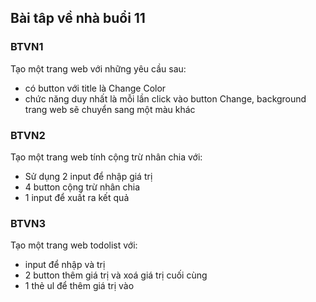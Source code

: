 ## Bài tâp về nhà buổi 11


### BTVN1
Tạo một trang web với những yêu cầu sau:
- có button với title là Change Color
- chức năng duy nhất là mỗi lần click vào button Change, background trang web sẽ chuyển sang một màu khác


### BTVN2
Tạo một trang web tính cộng trừ nhân chia với:
- Sử dụng 2 input để nhập giá trị
- 4 button cộng trừ nhân chia
- 1 input để xuất ra kết quả

### BTVN3
Tạo một trang web todolist với:
- input để nhập và trị
- 2 button thêm giá trị và xoá giá trị cuối cùng
- 1 thẻ ul để thêm giá trị vào